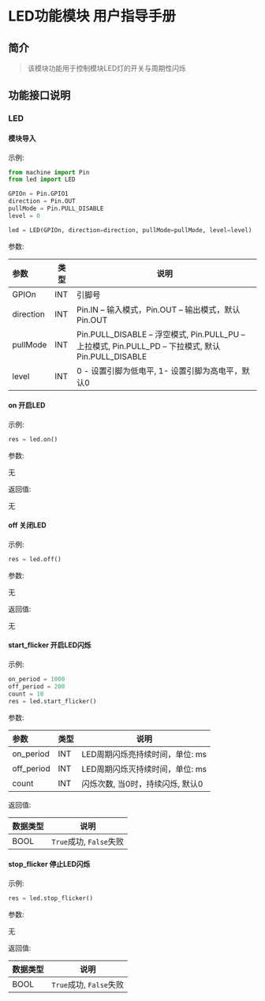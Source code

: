# LED功能模块 用户指导手册

## 简介

> 该模块功能用于控制模块LED灯的开关与周期性闪烁

## 功能接口说明

### LED

#### 模块导入

示例:

```python
from machine import Pin
from led import LED

GPIOn = Pin.GPIO1
direction = Pin.OUT
pullMode = Pin.PULL_DISABLE
level = 0

led = LED(GPIOn, direction=direction, pullMode=pullMode, level=level)
```

参数:

|参数|类型|说明|
|:---|---|---|
|GPIOn|INT|引脚号|
|direction|INT|Pin.IN – 输入模式，Pin.OUT – 输出模式，默认Pin.OUT|
|pullMode|INT|Pin.PULL_DISABLE – 浮空模式, Pin.PULL_PU – 上拉模式, Pin.PULL_PD – 下拉模式, 默认Pin.PULL_DISABLE|
|level|INT|0 - 设置引脚为低电平, 1- 设置引脚为高电平，默认0|

#### on 开启LED

示例:

```python
res = led.on()
```

参数:

无

返回值:

无

#### off 关闭LED

示例:

```python
res = led.off()
```

参数:

无

返回值:

无

#### start_flicker 开启LED闪烁

示例:

```python
on_period = 1000
off_period = 200
count = 10
res = led.start_flicker()
```

参数:

|参数|类型|说明|
|:---|---|---|
|on_period|INT|LED周期闪烁亮持续时间，单位: ms|
|off_period|INT|LED周期闪烁灭持续时间，单位: ms|
|count|INT|闪烁次数, 当0时，持续闪烁, 默认0|

返回值:

|数据类型|说明|
|:---|---|
|BOOL|`True`成功, `False`失败|

#### stop_flicker 停止LED闪烁

示例:

```python
res = led.stop_flicker()
```

参数:

无

返回值:

|数据类型|说明|
|:---|---|
|BOOL|`True`成功, `False`失败|

